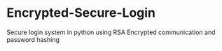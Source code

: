 # Encrypted-Secure-Login
Secure login system in python using RSA Encrypted communication and password hashing
